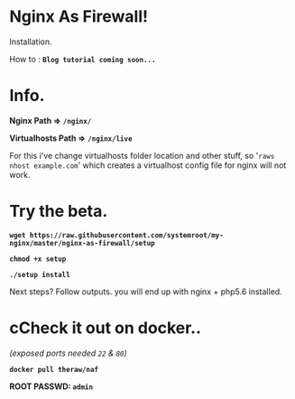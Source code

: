 # Nginx As Firewall!

Installation. 

How to : **`Blog tutorial coming soon...`**


# Info.

**Nginx Path =>** **`/nginx/`**

**Virtualhosts Path =>** **`/nginx/live`**

For this i've change virtualhosts folder location and other stuff, so '`raws nhost example.com`' which creates a virtualhost config file for nginx will not work.


# Try the beta.

**`wget https://raw.githubusercontent.com/systemroot/my-nginx/master/nginx-as-firewall/setup`**

**`chmod +x setup`**

**`./setup install`**

Next steps? Follow outputs. you will end up with nginx + php5.6 installed.

# cCheck it out on docker..

*(exposed ports needed `22` & `80`)*

**`docker pull theraw/naf`**

**ROOT PASSWD: `admin`**
